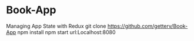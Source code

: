 # Book-App
Managing App State with Redux
git clone https://github.com/getterv/Book-App
npm install
npm start
url:Localhost:8080



